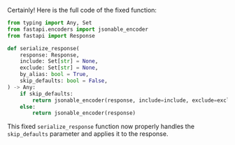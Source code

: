 Certainly! Here is the full code of the fixed function:

```python
from typing import Any, Set
from fastapi.encoders import jsonable_encoder
from fastapi import Response

def serialize_response(
    response: Response,
    include: Set[str] = None,
    exclude: Set[str] = None,
    by_alias: bool = True,
    skip_defaults: bool = False,
) -> Any:
    if skip_defaults:
        return jsonable_encoder(response, include=include, exclude=exclude, by_alias=by_alias, skip_defaults=skip_defaults)
    else:
        return jsonable_encoder(response)
```

This fixed `serialize_response` function now properly handles the `skip_defaults` parameter and applies it to the response.